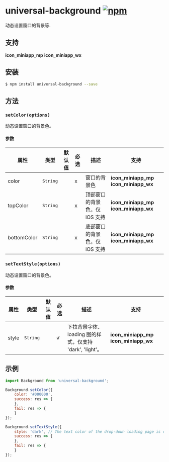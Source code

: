 # universal-background [![npm](https://img.shields.io/npm/v/universal-background.svg)](https://www.npmjs.com/package/universal-background)

动态设置窗口的背景等.

## 支持
__icon_miniapp_mp__ __icon_miniapp_wx__

## 安装

```bash
$ npm install universal-background --save
```

## 方法

### `setColor(options)`

动态设置窗口的背景色。

#### 参数
| 属性        | 类型     | 默认值 | 必选 | 描述                          | 支持                                    |
| ----------- | -------- | ------ | ---- | ----------------------------- | --------------------------------------- |
| color       | `String` |        | x    | 窗口的背景色                  | __icon_miniapp_mp__ __icon_miniapp_wx__ |
| topColor    | `String` |        | x    | 顶部窗口的背景色，仅 iOS 支持 | __icon_miniapp_mp__ __icon_miniapp_wx__ |
| bottomColor | `String` |        | x    | 底部窗口的背景色，仅 iOS 支持 | __icon_miniapp_mp__ __icon_miniapp_wx__ |

### `setTextStyle(options)`

动态设置窗口的背景色。

#### 参数
| 属性  | 类型     | 默认值 | 必选 | 描述                                                     | 支持                                    |
| ----- | -------- | ------ | ---- | -------------------------------------------------------- | --------------------------------------- |
| style | `String` |        | √    | 下拉背景字体、loading 图的样式，仅支持 'dark', 'light'。 | __icon_miniapp_mp__ __icon_miniapp_wx__ |


## 示例

```js
import Background from 'universal-background';

Background.setColor({
    color: '#000000',
    success: res => {
    },
    fail: res => {
    }
});

Background.setTextStyle({
    style: 'dark', // The text color of the drop-down loading page is dark
    success: res => {
    },
    fail: res => {
    }
});

```
